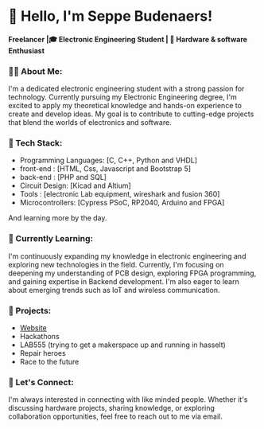 # 👋 Hello, I'm Seppe Budenaers!

#### Freelancer |🎓 Electronic Engineering Student | 🔌 Hardware & software Enthusiast 

### 👨‍💻 About Me:
I'm a dedicated electronic engineering student with a strong passion for technology. Currently pursuing my Electronic Engineering degree, I'm excited to apply my theoretical knowledge and hands-on experience to create and develop ideas. My goal is to contribute to cutting-edge projects that blend the worlds of electronics and software.

### 🔧 Tech Stack:
- Programming Languages: [C, C++, Python and VHDL]
- front-end : [HTML, Css, Javascript and Bootstrap 5]
- back-end : [PHP and SQL]
- Circuit Design: [Kicad and Altium]
- Tools : [electronic Lab equipment, wireshark and fusion 360]
- Microcontrollers: [Cypress PSoC, RP2040, Arduino and FPGA]

And learning more by the day.

### 🌱 Currently Learning:
I'm continuously expanding my knowledge in electronic engineering and exploring new technologies in the field. Currently, I'm focusing on deepening my understanding of PCB design, exploring FPGA programming, and gaining expertise in Backend development. I'm also eager to learn about emerging trends such as IoT and wireless communication.

### 💼 Projects:
- [Website](https://logiclab.be)
- Hackathons
- LAB555 (trying to get a makerspace up and running in hasselt)
- Repair heroes 
- Race to the future

### 🤝 Let's Connect:
I'm always interested in connecting with like minded people. Whether it's discussing hardware projects, sharing knowledge, or exploring collaboration opportunities, feel free to reach out to me via email.
